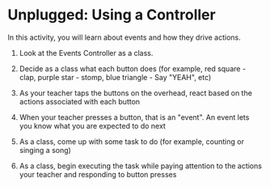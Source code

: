 # Unplugged: Using a Controller

In this activity, you will learn about events and how they drive actions.

1. Look at the Events Controller as a class.

2. Decide as a class what each button does (for example, red square - clap, purple star - stomp, blue triangle - Say "YEAH", etc)

3. As your teacher taps the buttons on the overhead, react based on the actions associated with each button

4. When your teacher presses a button, that is an "event". An event lets you know what you are expected to do next

5. As a class, come up with some task to do (for example, counting or singing a song)

6. As a class, begin executing the task while paying attention to the actions your teacher and responding to button presses